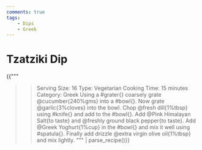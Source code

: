 ```yaml
---
comments: true
tags:
    - Dips
    - Greek
--- 
```


# Tzatziki Dip

{{"""
>> Serving Size: 16
>> Type: Vegetarian
>> Cooking Time: 15 minutes
>> Category: Greek
Using a #grater{} coarsely grate @cucumber{240%gms} into a #bowl{}.
Now grate @garlic{3%cloves} into the bowl.
Chop @fresh dill{1%tbsp} using #knife{} and add to the #bowl{}.
Add @Pink Himalayan Salt{to taste} and @freshly ground black pepper{to taste}.
Add @Greek Yoghurt{1%cup} in the #bowl{} and mix it well using #spatula{}.
Finally add drizzle @extra virgin olive oil{1%tbsp} and mix lightly.
""" | parse_recipe()}}